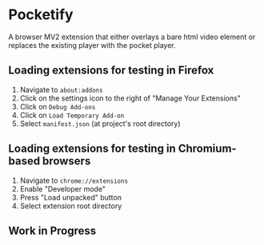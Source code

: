 # Pocketify
A browser MV2 extension that either overlays a bare html video element or replaces the existing player with the pocket player.

## Loading extensions for testing in Firefox
1. Navigate to `about:addons`
2. Click on the settings icon to the right of "Manage Your Extensions"
3. Click on `Debug Add-ons`
4. Click on `Load Temporary Add-on`
5. Select `manifest.json` (at project's root directory)

## Loading extensions for testing in Chromium-based browsers
1. Navigate to `chrome://extensions`
2. Enable "Developer mode"
3. Press "Load unpacked" button
4. Select extension root directory

## Work in Progress
